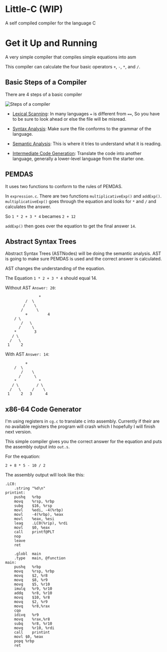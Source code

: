 # Little-C (WIP)
A self compiled compiler for the language C

# Get it Up and Running

A very simple compiler that compiles simple equations into asm

This compiler can calculate the four basic operators `+`, `-`, `*`, and `/`.

## Basic Steps of a Compiler

There are 4 steps of a basic compiler

![Steps of a compiler](https://github.com/CasterraDev/Little-C/blob/main/Up-And-Running/basics-of-a-compiler.jpg)

+ [Lexical Scanning](https://en.wikipedia.org/wiki/Lexical_analysis): In many languages `=` is different from `==`, So you have to be sure to look ahead or else the file will be misread.

+ [Syntax Analysis](https://en.wikipedia.org/wiki/Parsing): Make sure the file conforms to the grammar of the language.

+ [Semantic Analysis](https://en.wikipedia.org/wiki/Semantic_analysis_(linguistics)): This is where it tries to understand what it is reading.

+ [Intermediate Code Generation](https://en.wikipedia.org/wiki/Code_generation_(compiler)): Translate the code into another language, generally a lower-level language from the starter one.

## PEMDAS

It uses two functions to conform to the rules of PEMDAS.

In `expression.c`. There are two functions `multiplicativeExp()` and `addExp()`. `multiplicativeExp()` goes through the equation and looks for `*` and `/` and calculates the answer.

So `1 * 2 + 3 * 4` becames `2 + 12`

`addExp()` then goes over the equation to get the final answer `14`.

## Abstract Syntax Trees

Abstract Syntax Trees (ASTNodes) will be doing the semantic analysis. AST is going to make sure PEMDAS is used and the correct answer is calculated.

AST changes the understanding of the equation.

The Equation `1 * 2 + 3 * 4` should equal 14.

Without AST `Answer: 20`:
```
               *
	     /  \
	    /    \
	   /      \
         +         4
	/ \
       /   \
      /     \
    *        3
   / \
  /   \
 1     2
```

With AST `Answer: 14`:
```
         +
	/  \
       /    \
      /      \
    *          *
   / \        / \
  /   \     /    \
 1     2   3      4
```

## x86-64 Code Generator

I'm using registers in `cg.c` to translate c into assembly. Currently if their are no available registers the program will crash which I hopefully I will finish next version.

This simple compiler gives you the correct answer for the equation and puts the assembly output into `out.s`.

For the equation:

`2 + 8 * 5 - 10 / 2`

The assembly output will look like this:

```	.text
.LC0:
	.string	"%d\n"
printint:
	pushq	%rbp
	movq	%rsp, %rbp
	subq	$16, %rsp
	movl	%edi, -4(%rbp)
	movl	-4(%rbp), %eax
	movl	%eax, %esi
	leaq	.LC0(%rip), %rdi
	movl	$0, %eax
	call	printf@PLT
	nop
	leave
	ret

	.globl	main
	.type	main, @function
main:
	pushq	%rbp
	movq	%rsp, %rbp
	movq	$2, %r8
	movq	$8, %r9
	movq	$5, %r10
	imulq	%r9, %r10
	addq	%r8, %r10
	movq	$10, %r8
	movq	$2, %r9
	movq	%r8,%rax
	cqo
	idivq	%r9
	movq	%rax,%r8
	subq	%r8, %r10
	movq	%r10, %rdi
	call	printint
	movl $0, %eax
	popq %rbp
	ret
```

